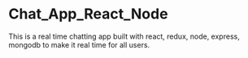 # Chat_App_React_Node
This is a real time chatting app built with react, redux, node, express, mongodb to make it real time for all users.
